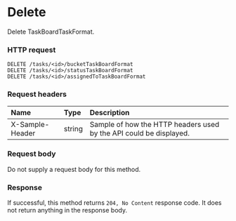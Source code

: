 # Delete

Delete TaskBoardTaskFormat.
### HTTP request
```http
DELETE /tasks/<id>/bucketTaskBoardFormat
DELETE /tasks/<id>/statusTaskBoardFormat
DELETE /tasks/<id>/assignedToTaskBoardFormat

```
### Request headers
| Name       | Type | Description|
|:---------------|:--------|:----------|
| X-Sample-Header  | string  | Sample of how the HTTP headers used by the API could be displayed.|

### Request body
Do not supply a request body for this method.


### Response
If successful, this method returns `204, No Content` response code. It does not return anything in the response body.


<!-- uuid: dbf96c1f-d573-4730-867b-6595a3dd5317\n2015-10-09 15:15:46 UTC -->